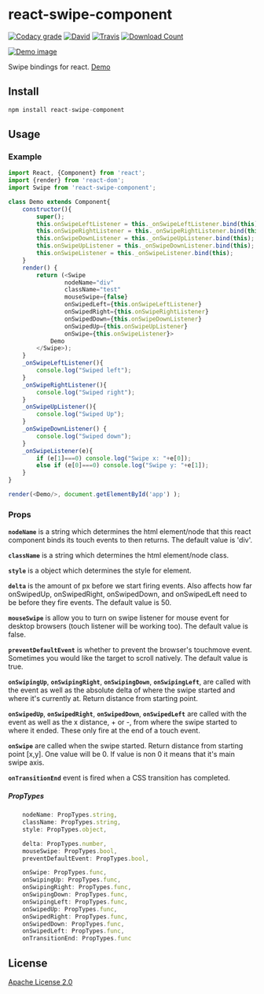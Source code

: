 # react-swipe-component


[![Codacy grade](https://img.shields.io/codacy/grade/c43c0f7bf541405e9d1cb073b602a35d.svg?style=flat-square)](https://www.codacy.com/app/exelban/react-swipe-component)
[![David](https://img.shields.io/david/exelban/react-swipe-component.svg?style=flat-square)](https://david-dm.org/exelban/react-swipe-component)
[![Travis](https://img.shields.io/travis/exelban/react-swipe-component.svg?style=flat-square)](https://travis-ci.org/exelban/react-swipe-component)
[![Download Count](https://img.shields.io/npm/dm/react-swipe-component.svg?style=flat-square)](http://www.npmjs.com/package/react-swipe-component)


[![Demo image](https://s3.eu-central-1.amazonaws.com/serhiy/Github_repo/react-swipe-component.png)](https://exelban.github.io/react-swipe-component)

Swipe bindings for react.
[Demo](https://exelban.github.io/react-swipe-component/)

## Install
```javascript
npm install react-swipe-component
```

## Usage
### Example
```javascript
import React, {Component} from 'react';
import {render} from 'react-dom';
import Swipe from 'react-swipe-component';

class Demo extends Component{
    constructor(){
        super();
        this.onSwipeLeftListener = this._onSwipeLeftListener.bind(this);
        this.onSwipeRightListener = this._onSwipeRightListener.bind(this);
        this.onSwipeDownListener = this._onSwipeUpListener.bind(this);
        this.onSwipeUpListener = this._onSwipeDownListener.bind(this);
        this.onSwipeListener = this._onSwipeListener.bind(this);
    }
    render() {
        return (<Swipe 
                nodeName="div"
                className="test"
                mouseSwipe={false}
                onSwipedLeft={this.onSwipeLeftListener} 
                onSwipedRight={this.onSwipeRightListener} 
                onSwipedDown={this.onSwipeDownListener} 
                onSwipedUp={this.onSwipeUpListener}
                onSwipe={this.onSwipeListener}>
            Demo
        </Swipe>);
    }
    _onSwipeLeftListener(){
        console.log("Swiped left");
    }
    _onSwipeRightListener(){
        console.log("Swiped right");
    }
    _onSwipeUpListener(){
        console.log("Swiped Up");
    }
    _onSwipeDownListener() {
        console.log("Swiped down");
    }
    _onSwipeListener(e){
        if (e[1]===0) console.log("Swipe x: "+e[0]);
        else if (e[0]===0) console.log("Swipe y: "+e[1]);
    }
}

render(<Demo/>, document.getElementById('app') );
```

### Props
**```nodeName```** is a string which determines the html element/node that this react component binds its touch events to then returns. The default value is 'div'.

**```className```** is a string which determines the html element/node class.

**```style```** is a object which determines the style for element.


**```delta```** is the amount of px before we start firing events. Also affects how far onSwipedUp, onSwipedRight, onSwipedDown, and onSwipedLeft need to be before they fire events. The default value is 50.

**```mouseSwipe```** is allow you to turn on swipe listener for mouse event for desktop browsers (touch listener will be working too). The default value is false.

**```preventDefaultEvent```** is whether to prevent the browser's touchmove event. Sometimes you would like the target to scroll natively. The default value is true.


**```onSwipingUp```**, **```onSwipingRight```**, **```onSwipingDown```**, **```onSwipingLeft```**, are called with the event as well as the absolute delta of where the swipe started and where it's currently at. Return distance from starting point.

**```onSwipedUp```**, **```onSwipedRight```**, **```onSwipedDown```**, **```onSwipedLeft```** are called with the event as well as the x distance, + or -, from where the swipe started to where it ended. These only fire at the end of a touch event.

**```onSwipe```** are called when the swipe started. Return distance from starting point [x,y]. One value will be 0. If value is non 0 it means that it's main swipe axis.

**```onTransitionEnd```** event is fired when a CSS transition has completed.


##### PropTypes
```javascript
    nodeName: PropTypes.string,
    className: PropTypes.string,
    style: PropTypes.object,

    delta: PropTypes.number,
    mouseSwipe: PropTypes.bool,
    preventDefaultEvent: PropTypes.bool,

    onSwipe: PropTypes.func,
    onSwipingUp: PropTypes.func,
    onSwipingRight: PropTypes.func,
    onSwipingDown: PropTypes.func,
    onSwipingLeft: PropTypes.func,
    onSwipedUp: PropTypes.func,
    onSwipedRight: PropTypes.func,
    onSwipedDown: PropTypes.func,
    onSwipedLeft: PropTypes.func,
    onTransitionEnd: PropTypes.func
```
## License

[Apache License 2.0](https://github.com/exelban/react-swipe-component/blob/master/LICENSE.md)
